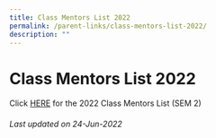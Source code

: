 ```yaml
---
title: Class Mentors List 2022
permalink: /parent-links/class-mentors-list-2022/
description: ""
---
```

Class Mentors List 2022
=======================

Click [HERE](/files/Class-mentors-2022-Sem-2.pdf) for the 2022 Class Mentors List (SEM 2)

###### _Last updated on 24-Jun-2022_